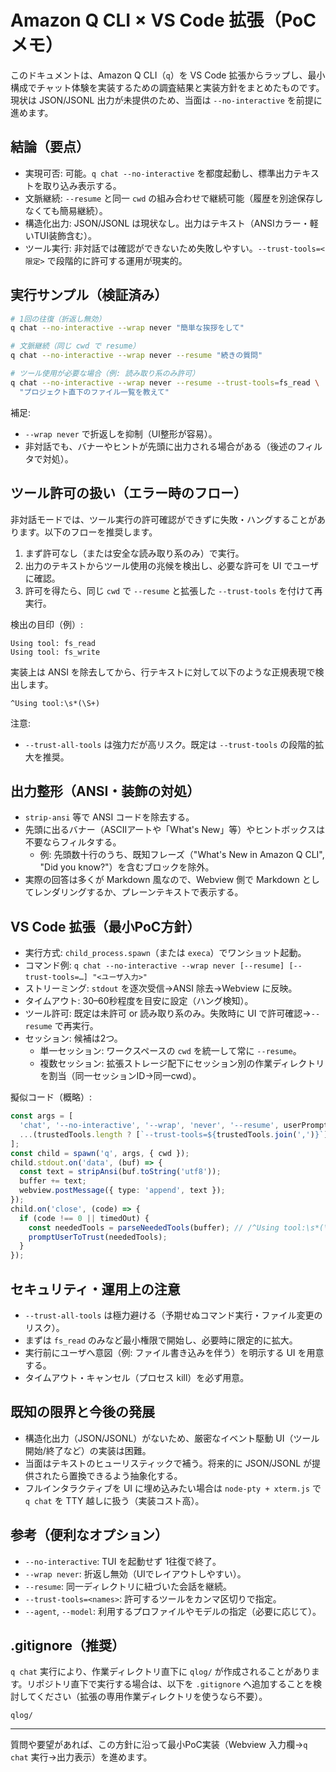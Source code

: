 # Amazon Q CLI × VS Code 拡張（PoCメモ）

このドキュメントは、Amazon Q CLI（`q`）を VS Code 拡張からラップし、最小構成でチャット体験を実装するための調査結果と実装方針をまとめたものです。現状は JSON/JSONL 出力が未提供のため、当面は `--no-interactive` を前提に進めます。

## 結論（要点）

- 実現可否: 可能。`q chat --no-interactive` を都度起動し、標準出力テキストを取り込み表示する。
- 文脈継続: `--resume` と同一 `cwd` の組み合わせで継続可能（履歴を別途保存しなくても簡易継続）。
- 構造化出力: JSON/JSONL は現状なし。出力はテキスト（ANSIカラー・軽いTUI装飾含む）。
- ツール実行: 非対話では確認ができないため失敗しやすい。`--trust-tools=<限定>` で段階的に許可する運用が現実的。

## 実行サンプル（検証済み）

```bash
# 1回の往復（折返し無効）
q chat --no-interactive --wrap never "簡単な挨拶をして"

# 文脈継続（同じ cwd で resume）
q chat --no-interactive --wrap never --resume "続きの質問"

# ツール使用が必要な場合（例: 読み取り系のみ許可）
q chat --no-interactive --wrap never --resume --trust-tools=fs_read \
  "プロジェクト直下のファイル一覧を教えて"
```

補足:
- `--wrap never` で折返しを抑制（UI整形が容易）。
- 非対話でも、バナーやヒントが先頭に出力される場合がある（後述のフィルタで対処）。

## ツール許可の扱い（エラー時のフロー）

非対話モードでは、ツール実行の許可確認ができずに失敗・ハングすることがあります。以下のフローを推奨します。

1) まず許可なし（または安全な読み取り系のみ）で実行。
2) 出力のテキストからツール使用の兆候を検出し、必要な許可を UI でユーザに確認。
3) 許可を得たら、同じ `cwd` で `--resume` と拡張した `--trust-tools` を付けて再実行。

検出の目印（例）:

```text
Using tool: fs_read
Using tool: fs_write
```

実装上は ANSI を除去してから、行テキストに対して以下のような正規表現で検出します。

```regex
^Using tool:\s*(\S+)
```

注意:
- `--trust-all-tools` は強力だが高リスク。既定は `--trust-tools` の段階的拡大を推奨。

## 出力整形（ANSI・装飾の対処）

- `strip-ansi` 等で ANSI コードを除去する。
- 先頭に出るバナー（ASCIIアートや「What's New」等）やヒントボックスは不要ならフィルタする。
  - 例: 先頭数十行のうち、既知フレーズ（"What's New in Amazon Q CLI", "Did you know?"）を含むブロックを除外。
- 実際の回答は多くが Markdown 風なので、Webview 側で Markdown としてレンダリングするか、プレーンテキストで表示する。

## VS Code 拡張（最小PoC方針）

- 実行方式: `child_process.spawn`（または `execa`）でワンショット起動。
- コマンド例: `q chat --no-interactive --wrap never [--resume] [--trust-tools=…] "<ユーザ入力>"`
- ストリーミング: `stdout` を逐次受信→ANSI 除去→Webview に反映。
- タイムアウト: 30–60秒程度を目安に設定（ハング検知）。
- ツール許可: 既定は未許可 or 読み取り系のみ。失敗時に UI で許可確認→`--resume` で再実行。
- セッション: 候補は2つ。
  - 単一セッション: ワークスペースの `cwd` を統一して常に `--resume`。
  - 複数セッション: 拡張ストレージ配下にセッション別の作業ディレクトリを割当（同一セッションID→同一cwd）。

擬似コード（概略）:

```ts
const args = [
  'chat', '--no-interactive', '--wrap', 'never', '--resume', userPrompt,
  ...(trustedTools.length ? [`--trust-tools=${trustedTools.join(',')}`] : []),
];
const child = spawn('q', args, { cwd });
child.stdout.on('data', (buf) => {
  const text = stripAnsi(buf.toString('utf8'));
  buffer += text;
  webview.postMessage({ type: 'append', text });
});
child.on('close', (code) => {
  if (code !== 0 || timedOut) {
    const neededTools = parseNeededTools(buffer); // /^Using tool:\s*(\S+)/ のヒットを収集
    promptUserToTrust(neededTools);
  }
});
```

## セキュリティ・運用上の注意

- `--trust-all-tools` は極力避ける（予期せぬコマンド実行・ファイル変更のリスク）。
- まずは `fs_read` のみなど最小権限で開始し、必要時に限定的に拡大。
- 実行前にユーザへ意図（例: ファイル書き込みを伴う）を明示する UI を用意する。
- タイムアウト・キャンセル（プロセス kill）を必ず用意。

## 既知の限界と今後の発展

- 構造化出力（JSON/JSONL）がないため、厳密なイベント駆動 UI（ツール開始/終了など）の実装は困難。
- 当面はテキストのヒューリスティックで補う。将来的に JSON/JSONL が提供されたら置換できるよう抽象化する。
- フルインタラクティブを UI に埋め込みたい場合は `node-pty + xterm.js` で `q chat` を TTY 越しに扱う（実装コスト高）。

## 参考（便利なオプション）

- `--no-interactive`: TUI を起動せず 1往復で終了。
- `--wrap never`: 折返し無効（UIでレイアウトしやすい）。
- `--resume`: 同一ディレクトリに紐づいた会話を継続。
- `--trust-tools=<names>`: 許可するツールをカンマ区切りで指定。
- `--agent`, `--model`: 利用するプロファイルやモデルの指定（必要に応じて）。

## .gitignore（推奨）

`q chat` 実行により、作業ディレクトリ直下に `qlog/` が作成されることがあります。リポジトリ直下で実行する場合は、以下を `.gitignore` へ追加することを検討してください（拡張の専用作業ディレクトリを使うなら不要）。

```gitignore
qlog/
```

---

質問や要望があれば、この方針に沿って最小PoC実装（Webview 入力欄→`q chat` 実行→出力表示）を進めます。

